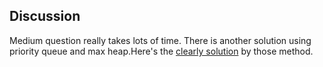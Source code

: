 ## Discussion

Medium question really takes lots of time.
There is another solution using priority queue and max heap.Here's the [clearly solution](http://zxi.mytechroad.com/blog/hashtable/leetcode-347-top-k-frequent-elements/) by those method.

